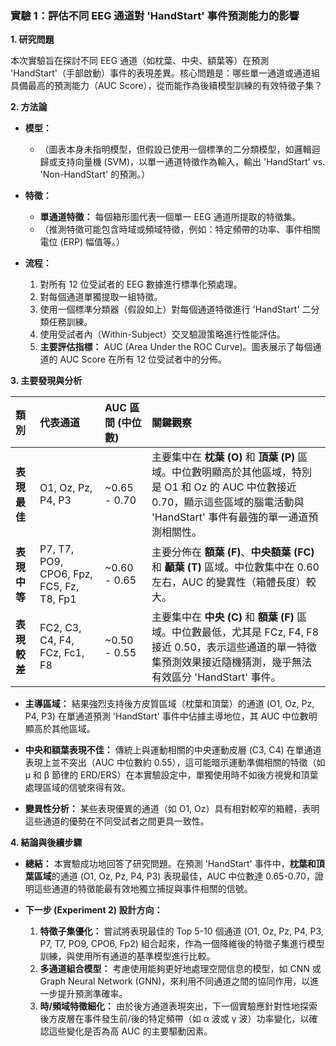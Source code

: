### **實驗 1：評估不同 EEG 通道對 'HandStart' 事件預測能力的影響**

**1. 研究問題**

本次實驗旨在探討不同 EEG 通道（如枕葉、中央、額葉等）在預測 'HandStart'（手部啟動）事件的表現差異。核心問題是：哪些單一通道或通道組具備最高的預測能力（AUC Score），從而能作為後續模型訓練的有效特徵子集？

**2. 方法論**

*   **模型：**
    *   （圖表本身未指明模型，但假設已使用一個標準的二分類模型，如邏輯迴歸或支持向量機 (SVM)，以單一通道特徵作為輸入，輸出 'HandStart' vs. 'Non-HandStart' 的預測。）

*   **特徵：**
    *   **單通道特徵：** 每個箱形圖代表一個單一 EEG 通道所提取的特徵集。
    *   （推測特徵可能包含時域或頻域特徵，例如：特定頻帶的功率、事件相關電位 (ERP) 幅值等。）

*   **流程：**
    1.  對所有 12 位受試者的 EEG 數據進行標準化預處理。
    2.  對每個通道單獨提取一組特徵。
    3.  使用一個標準分類器（假設如上）對每個通道特徵進行 'HandStart' 二分類任務訓練。
    4.  使用受試者內（Within-Subject）交叉驗證策略進行性能評估。
    5.  **主要評估指標：** AUC (Area Under the ROC Curve)。圖表展示了每個通道的 AUC Score 在所有 12 位受試者中的分佈。

**3. 主要發現與分析**

| 類別 | 代表通道 | AUC 區間 (中位數) | 關鍵觀察 |
| :--- | :--- | :--- | :--- |
| **表現最佳** | O1, Oz, Pz, P4, P3 | ~0.65 - 0.70 | 主要集中在 **枕葉 (O)** 和 **頂葉 (P)** 區域。中位數明顯高於其他區域，特別是 O1 和 Oz 的 AUC 中位數接近 0.70，顯示這些區域的腦電活動與 'HandStart' 事件有最強的單一通道預測相關性。 |
| **表現中等** | P7, T7, PO9, CPO6, Fpz, FC5, Fz, T8, Fp1 | ~0.60 - 0.65 | 主要分佈在 **額葉 (F)**、**中央額葉 (FC)** 和 **顳葉 (T)** 區域。中位數集中在 0.60 左右，AUC 的變異性（箱體長度）較大。 |
| **表現較差** | FC2, C3, C4, F4, FCz, Fc1, F8 | ~0.50 - 0.55 | 主要集中在 **中央 (C)** 和 **額葉 (F)** 區域。中位數最低，尤其是 FCz, F4, F8 接近 0.50，表示這些通道的單一特徵集預測效果接近隨機猜測，幾乎無法有效區分 'HandStart' 事件。 |

*   **主導區域：** 結果強烈支持後方皮質區域（枕葉和頂葉）的通道 (O1, Oz, Pz, P4, P3) 在單通道預測 'HandStart' 事件中佔據主導地位，其 AUC 中位數明顯高於其他區域。

*   **中央和額葉表現不佳：** 傳統上與運動相關的中央運動皮層 (C3, C4) 在單通道表現上並不突出（AUC 中位數約 0.55），這可能暗示運動準備相關的特徵（如 μ 和 β 節律的 ERD/ERS）在本實驗設定中，單獨使用時不如後方視覺和頂葉處理區域的信號來得有效。

*   **變異性分析：** 某些表現優異的通道（如 O1, Oz）具有相對較窄的箱體，表明這些通道的優勢在不同受試者之間更具一致性。

**4. 結論與後續步驟**

*   **總結：** 本實驗成功地回答了研究問題。在預測 'HandStart' 事件中，**枕葉和頂葉區域**的通道 (O1, Oz, Pz, P4, P3) 表現最佳，AUC 中位數達 0.65-0.70，證明這些通道的特徵能最有效地獨立捕捉與事件相關的信號。

*   **下一步 (Experiment 2) 設計方向：**
    1.  **特徵子集優化：** 嘗試將表現最佳的 Top 5-10 個通道 (O1, Oz, Pz, P4, P3, P7, T7, PO9, CPO6, Fp2) 組合起來，作為一個降維後的特徵子集進行模型訓練，與使用所有通道的基準模型進行比較。
    2.  **多通道組合模型：** 考慮使用能夠更好地處理空間信息的模型，如 CNN 或 Graph Neural Network (GNN)，來利用不同通道之間的協同作用，以進一步提升預測準確率。
    3.  **時/頻域特徵細化：** 由於後方通道表現突出，下一個實驗應針對性地探索後方皮層在事件發生前/後的特定頻帶（如 α 波或 γ 波）功率變化，以確認這些變化是否為高 AUC 的主要驅動因素。
